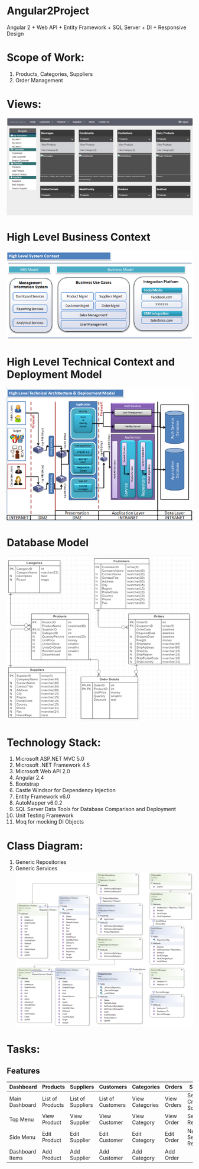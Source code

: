 # Angular2Project
Angular 2 + Web API + Entity Framework + SQL Server + DI + Responsive Design

# Scope of Work:
1. Products, Categories, Suppliers
2. Order Management

# Views:
![alt text](https://github.com/duvurih/Angular2Project/blob/master/OrderManagement/MultiProjectSample/Content/images/ProductsViewNavigation.gif)

# High Level Business Context
![alt text](https://github.com/duvurih/Angular2Project/blob/master/OrderManagement/MultiProjectSample/Content/images/HighLevelBusinessContext.png)

# High Level Technical Context and Deployment Model
![alt text](https://github.com/duvurih/Angular2Project/blob/master/OrderManagement/MultiProjectSample/Content/images/HighLevelContext.png)

# Database Model
![alt text](https://github.com/duvurih/Angular2Project/blob/master/OrderManagement/MultiProjectSample/Content/images/Database%20Model.png)

# Technology Stack:
1. Microsoft ASP.NET MVC 5.0
2. Microsoft .NET Framework 4.5
3. Microsoft Web API 2.0
4. Angular 2.4
5. Bootstrap
7. Castle Windsor for Dependency Injection
8. Entity Framework v6.0
9. AutoMapper v6.0.2
10. SQL Server Data Tools for Database Comparison and Deployment
11. Unit Testing Framework
12. Moq for mocking DI Objects

# Class Diagram:
1. Generic Repositories
2. Generic Services 
![alt text](https://github.com/duvurih/Angular2Project/blob/master/OrderManagement/MultiProjectSample/Content/images/ClassDiagram1.png)

# Tasks:
Features
----------------------------
Dashboard | Products | Suppliers | Customers | Categories | Orders | Search |
--------- | ---------|-----------|-----------|------------|--------|--------|
Main Dashboard | List of Products | List of Suppliers | List of Customers | View Categories | View Orders |  Search Criteria Screen
Top Menu | View Product | View Supplier | View Customer | View Category | View Order |  Search Results
Side Menu | Edit Product | Edit Supplier | Edit Customer | Edit Category | Edit Order |  Navigate Search Results
Dashboard Items | Add Product | Add Supplier | Add Customer | Add Category | Add Order |  


